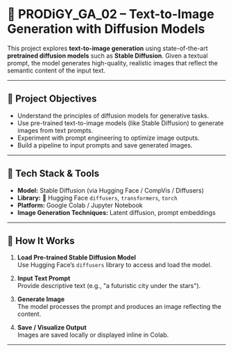 # 🎨 PRODiGY_GA_02 – Text-to-Image Generation with Diffusion Models

This project explores **text-to-image generation** using state-of-the-art **pretrained diffusion models** such as **Stable Diffusion**. Given a textual prompt, the model generates high-quality, realistic images that reflect the semantic content of the input text.

---

## 🎯 Project Objectives

- Understand the principles of diffusion models for generative tasks.
- Use pre-trained text-to-image models (like Stable Diffusion) to generate images from text prompts.
- Experiment with prompt engineering to optimize image outputs.
- Build a pipeline to input prompts and save generated images.

---

## 🧰 Tech Stack & Tools

- **Model:** Stable Diffusion (via Hugging Face / CompVis / Diffusers)
- **Library:** 🤗 Hugging Face `diffusers`, `transformers`, `torch`
- **Platform:** Google Colab / Jupyter Notebook
- **Image Generation Techniques:** Latent diffusion, prompt embeddings

---

## 🧠 How It Works

1. **Load Pre-trained Stable Diffusion Model**  
   Use Hugging Face’s `diffusers` library to access and load the model.

2. **Input Text Prompt**  
   Provide descriptive text (e.g., "a futuristic city under the stars").

3. **Generate Image**  
   The model processes the prompt and produces an image reflecting the content.

4. **Save / Visualize Output**  
   Images are saved locally or displayed inline in Colab.

---

